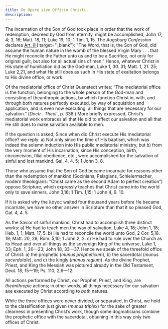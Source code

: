 ```yaml
---
title: De Opere sive Officio Christi.
description: 
---
```


The incarnation of the Son of God took place in order that the work of redemption, decreed by God from eternity, might be accomplished, John 17, 4; 3, 16; Matt. 18, 11; Luke 19, 10; 1 Tim. 1, 15. The _Augsburg Confession_ declares [Art. III](https://thebookofconcord.org/augsburg-confession/article-iii/){:target="_blank"}: "The Word, that is, the Son of God, did assume the human nature in the womb of the blessed Virgin Mary . . . that He might reconcile the Father unto us and to be a Sacrifice, not only for original guilt, but also for all actual sins of men.” Hence, whatever Christ in His state of humiliation did as the God-man, Luke 1, 30. 31; Matt. 1, 21. 25; Luke 2,21, and what He still does as such in His state of exaltation belongs to His divine office, or work. 

Of the mediatorial office of Christ Quenstedt writes: “The mediatorial office is the function, belonging to the whole person of the God-man and consisting of theanthropic actions, by which function Christ in, with, and through both natures perfectly executed, by way of acquisition and application, and is even now executing, all things that are necessary for our salvation.” (_Doctr . Theol_., p. 338.) More briefly expressed, Christ’s mediatorial work embraces all that He did to effect our salvation and all that He still does to make salvation available to men. 

If the question is asked, Since when did Christ execute His mediatorial office? we reply: a) Not only since the time of His baptism, which was indeed the solemn induction into His public mediatorial ministry, but b) from the very moment of His incarnation, since His conception, birth, circumcision, filial obedience, etc., were accomplished for the salvation of sinful and lost mankind. Gal. 4, 4. 5; 1 John 3, 8. 

Those who assume that the Son of God became incarnate for reasons other than the redemption of mankind (Socinians, Pelagians, Schleiermacher, modern theologians: “Christ came as the second Adam to perfect creation”) oppose Scripture, which expressly teaches that Christ came into the world only to save sinners, John 3,16; 1 Tim. 1,15; 1 John 4, 9. 10. 

If it is asked why the λόγος waited four thousand years before He became incarnate, we have no other answer in Scripture than that it so pleased God, Gal. 4, 4. 5. 

As the Savior of sinful mankind, Christ had to accomplish three distinct works: a) He had to teach men the way of salvation, Luke 4, 18; John 1, 18; Heb. 1, 1; Matt. 17, 5. b) He had to reconcile the world unto God, 2 Cor. 5,18. 19; Matt. 20, 28; Rom. 5,10; 1 John 2, 2. c) He had to rule over the Church as its Head and over all things as the sovereign King of the universe, Luke 1, 33; Eph. 1, 20—23; John 18, 33—37. Hence we speak of the threefold office of Christ: a) the prophetic (_munus propheticum_), b) the sacerdotal (_munus sacerdotale_), and c) the kingly (_munus regium_). As the divine Prophet, Priest, and King the Messiah was pictured already in the Old Testament, Deut. 18, 15—19; Ps. 110; 2,6—12. 

All actions performed by Christ, our Prophet, Priest, and King, are _theanthropic_ actions; in other words, all things necessary for our salvation axe executed by Christ according to _both_ natures. 

While the three offices were never divided, or separated, in Christ, we hold to the classification just given (_munus triplex_) for the sake of greater clearness in presenting Christ’s work, though some dogmaticians combine the prophetic office with the sacerdotal, obtaining in this way only two offices of Christ. 
